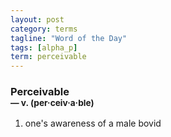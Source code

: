 ```yaml
---
layout: post
category: terms
tagline: "Word of the Day"
tags: [alpha_p]
term: perceivable
---
```


<h3>Perceivable<br/> <small>&mdash; v. (per<span>&middot;</span>ceiv<span>&middot;</span>a<span>&middot;</span>ble)</small></h3>
<p><ol>
<li>one's awareness of a male bovid</li>
</ol></p>
